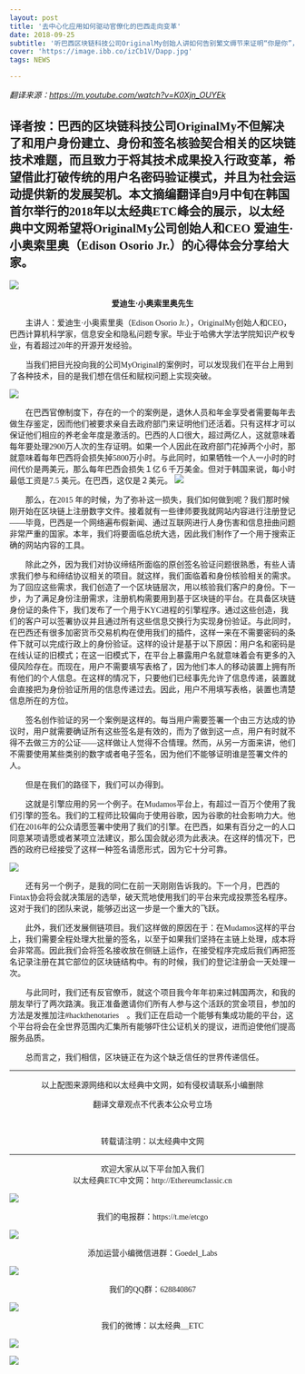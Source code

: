 ```yaml
---
layout: post
title: '去中心化应用如何驱动官僚化的巴西走向变革'
date: 2018-09-25
subtitle: '听巴西区块链科技公司OriginalMy创始人讲如何告别繁文缛节来证明“你是你”，并借由技术赋权推动社会变革。'
cover: 'https://image.ibb.co/izCb1V/Dapp.jpg'
tags: NEWS

---
```


*翻译来源：https://m.youtube.com/watch?v=K0Xjn_OUYEk*


<font face="微软雅黑">译者按：巴西的区块链科技公司OriginalMy不但解决了和用户身份建立、身份和签名核验契合相关的区块链技术难题，而且致力于将其技术成果投入行政变革，希望借此打破传统的用户名密码验证模式，并且为社会运动提供新的发展契机。本文摘编翻译自9月中旬在韩国首尔举行的2018年以太经典ETC峰会的展示，以太经典中文网希望将OriginalMy公司创始人和CEO 爱迪生·小奥索里奥（Edison Osorio Jr.）的心得体会分享给大家。
</font>
---


![](https://image.ibb.co/fc5Xqq/image.png)
**<center><font face="微软雅黑">爱迪生·小奥索里奥先生</font></center>**

&emsp;&emsp;<font face="微软雅黑">主讲人：爱迪生·小奥索里奥（Edison Osorio Jr.），OriginalMy创始人和CEO，巴西计算机科学家，信息安全和隐私问题专家。毕业于哈佛大学法学院知识产权专业，有着超过20年的开源开发经验。</font>

&emsp;&emsp;<font face="微软雅黑">当我们把目光投向我的公司MyOriginal的案例时，可以发现我们在平台上用到了各种技术，目的是我们想在信任和赋权问题上实现突破。</font>

![](https://image.ibb.co/nnnTVq/image.jpg)

&emsp;&emsp;<font face="微软雅黑">在巴西官僚制度下，存在的一个的案例是，退休人员和年金享受者需要每年去做生存鉴定，因而他们被要求亲自去政府部门来证明他们还活着。只有这样才可以保证他们相应的养老金年度是激活的。巴西的人口很大，超过两亿人，这就意味着每年要处理2900万人次的生存证明。如果一个人因此在政府部门花掉两个小时，那就意味着每年巴西将会损失掉5800万小时。与此同时，如果牺牲一个人一小时的时间代价是两美元，那么每年巴西会损失１亿６千万美金。但对于韩国来说，每小时最低工资是7.5 美元。在巴西，这仅是２美元。
</font>
![](https://image.ibb.co/fFu3wV/image.jpg)

&emsp;&emsp;<font face="微软雅黑">那么，在2015 年的时候，为了弥补这一损失，我们如何做到呢？我们那时候刚开始在区块链上注册数字文件。接着就有一些律师要我就网站内容进行注册登记——毕竟，巴西是一个网络遍布假新闻、通过互联网进行人身伤害和信息扭曲问题非常严重的国家。本年，我们将要面临总统大选，因此我们制作了一个用于搜索正确的网站内容的工具。</font>

&emsp;&emsp;<font face="微软雅黑">除此之外，因为我们对协议缔结所面临的原创签名验证问题很熟悉，有些人请求我们参与和缔结协议相关的项目。就这样，我们面临着和身份核验相关的需求。为了回应这些需求，我们创造了一个区块链层次，用以核验我们客户的身份。下一步，为了满足身份注册需求，注册机构需要用到基于区块链的平台。在具备区块链身份证的条件下，我们发布了一个用于KYC进程的引擎程序。通过这些创造，我们的客户可以签署协议并且通过所有这些信息交换行为实现身份验证。与此同时，在巴西还有很多加密货币交易机构在使用我们的插件，这样一来在不需要密码的条件下就可以完成行政上的身份验证。这样的设计是基于以下原因：用户名和密码是在线认证的旧模式；在这一旧模式下，在平台上暴露用户名就意味着会有更多的入侵风险存在。而现在，用户不需要填写表格了，因为他们本人的移动装置上拥有所有他们的个人信息。在这样的情况下，只要他们已经事先允许了信息传递，装置就会直接把为身份验证所用的信息传递过去。因此，用户不用填写表格，装置也清楚信息所在的方位。</font>

&emsp;&emsp;<font face="微软雅黑">签名创作验证的另一个案例是这样的。每当用户需要签署一个由三方达成的协议时，用户就需要确证所有这些签名是有效的，而为了做到这一点，用户有时就不得不去做三方的公证——这样做让人觉得不合情理。然而，从另一方面来讲，他们不需要使用某些类别的数字或者电子签名，因为他们不能够证明谁是签署文件的人。</font>

&emsp;&emsp;<font face="微软雅黑">但是在我们的路径下，我们可以办得到。</font>

&emsp;&emsp;<font face="微软雅黑">这就是引擎应用的另一个例子。在Mudamos平台上，有超过一百万个使用了我们引擎的签名。我们的工程师比较偏向于使用谷歌，因为谷歌的社会影响力大。他们在2016年的公众请愿签署中使用了我们的引擎。在巴西，如果有百分之一的人口同意某项请愿或者某项立法建议，那么国会就必须为此表决。在这样的情况下，巴西的政府已经接受了这样一种签名请愿形式，因为它十分可靠。
</font>

![](https://image.ibb.co/j0CZ3A/image.jpg)

&emsp;&emsp;<font face="微软雅黑">还有另一个例子，是我的同仁在前一天刚刚告诉我的。下一个月，巴西的Fintax协会将会就决策层的选举，破天荒地使用我们的平台来完成投票签名程序。这对于我们的团队来说，能够迈出这一步是一个重大的飞跃。</font>

&emsp;&emsp;<font face="微软雅黑">此外，我们还发展侧链项目。我们这样做的原因在于：在Mudamos这样的平台上，我们需要全程处理大批量的签名，以至于如果我们坚持在主链上处理，成本将会非常高。因此我们会将签名接收放在侧链上运作，在接受程序完成后我们再把签名记录注册在其它部位的区块链结构中。有的时候，我们的登记注册会一天处理一次。</font>

&emsp;&emsp;<font face="微软雅黑">与此同时，我们还有反官僚币，就这个项目我今年年初来过韩国两次，和我的朋友举行了两次路演。我正准备邀请你们所有人参与这个活跃的赏金项目，参加的方法是发推加注#hackthenotaries　。我们正在启动一个能够有集成功能的平台，这个平台将会在全世界范围内汇集所有能够吓住公证机关的提议，进而迫使他们提高服务品质。</font>

&emsp;&emsp;<font face="微软雅黑">总而言之，我们相信，区块链正在为这个缺乏信任的世界传递信任。
</font>

---

<center><font face="微软雅黑">以上配图来源网络和以太经典中文网，如有侵权请联系小编删除

翻译文章观点不代表本公众号立场</font></center><br>

<center><font face="微软雅黑">转载请注明：以太经典中文网</font></center>

---

<center><font face="微软雅黑">欢迎大家从以下平台加入我们</font></center>

<center><font face="微软雅黑">以太经典ETC中文网：http://Ethereumclassic.cn</font></center>

![](https://image.ibb.co/c776GV/image.jpg)
<center><font face="微软雅黑">我们的电报群：https://t.me/etcgo</font></center>

![](https://image.ibb.co/dVXFbV/G.jpg)
<center><font face="微软雅黑">添加运营小编微信进群：Goedel_Labs</font></center>

![](https://image.ibb.co/c3GcOA/ETC-QQ3.jpg)
<center><font face="微软雅黑">我们的QQ群：628840867</font></center>

![](https://image.ibb.co/egBcOA/weibo.jpg)
<center><font face="微软雅黑">我们的微博：以太经典＿ETC</font></center>

![](https://image.ibb.co/hfrB8p/goedel.jpg)

![](https://image.ibb.co/d4ZW8p/goedellabs.jpg)
